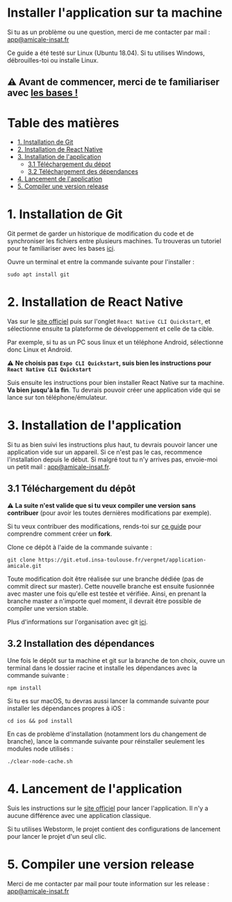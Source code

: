 # Installer l'application sur ta machine

Si tu as un problème ou une question, merci de me contacter par mail : [app@amicale-insat.fr](mailto:app@amicale-insat.fr)

Ce guide a été testé sur Linux (Ubuntu 18.04).
Si tu utilises Windows, débrouilles-toi ou installe Linux.

## ⚠️ Avant de commencer, merci de te familiariser avec [les bases !](LINKS.md)

# Table des matières
* [1. Installation de Git](#1-installation-de-git)
* [2. Installation de  React Native](#2-installation-de-react-native)
* [3. Installation de l'application](#3-installation-de-lapplication)
    * [3.1 Téléchargement du dépot](#31-téléchargement-du-dépt)
    * [3.2 Téléchargement des dépendances](#32-installation-des-dépendances)
* [4. Lancement de l'application](#4-lancement-de-lapplication)
* [5. Compiler une version release](#5-compiler-une-version-release)

# 1. Installation de Git

Git permet de garder un historique de modification du code et de synchroniser les fichiers entre plusieurs machines. Tu trouveras un tutoriel pour te familiariser avec les bases [ici](LINKS.md).

Ouvre un terminal et entre la commande suivante pour l'installer :
```shell script
sudo apt install git
```

# 2. Installation de React Native

Vas sur le [site officiel](https://reactnative.dev/docs/environment-setup) puis sur l'onglet `React Native CLI Quickstart`, et sélectionne ensuite ta plateforme de développement et celle de ta cible.

Par exemple, si tu as un PC sous linux et un téléphone Android, sélectionne donc Linux et Android. 

⚠️ **Ne choisis pas `Expo CLI Quickstart`, suis bien les instructions pour `React Native CLI Quickstart`**

Suis ensuite les instructions pour bien installer React Native sur ta machine. **Va bien jusqu'à la fin**. Tu devrais pouvoir créer une application vide qui se lance sur ton téléphone/émulateur.

# 3. Installation de l'application

Si tu as bien suivi les instructions plus haut, tu devrais pouvoir lancer une application vide sur un appareil. Si ce n'est pas le cas, recommence l'installation depuis le début. Si malgré tout tu n'y arrives pas, envoie-moi un petit mail : [app@amicale-insat.fr](mailto:app@amicale-insat.fr).

## 3.1 Téléchargement du dépôt

⚠️ **La suite n'est valide que si tu veux compiler une version sans contribuer** (pour avoir les toutes dernières modifications par exemple).

Si tu veux contribuer des modifications, rends-toi sur [ce guide](CONTRIBUTE.md) pour comprendre comment créer un **fork**. 

Clone ce dépôt à l'aide de la commande suivante :
````shell script
git clone https://git.etud.insa-toulouse.fr/vergnet/application-amicale.git
````

Toute modification doit être réalisée sur une branche dédiée (pas de commit direct sur master). Cette nouvelle branche est ensuite fusionnée avec master une fois qu'elle est testée et vérifiée.
Ainsi, en prenant la branche master a n'importe quel moment, il devrait être possible de compiler une version stable.

Plus d'informations sur l'organisation avec git [ici](WORKFLOW.md).

## 3.2 Installation des dépendances

Une fois le dépôt sur ta machine et git sur la branche de ton choix, ouvre un terminal dans le dossier racine et installe les dépendances avec la commande suivante : 
````shell script
npm install
````

Si tu es sur macOS, tu devras aussi lancer la commande suivante pour installer les dépendances propres à iOS :
````shell script
cd ios && pod install
````

En cas de problème d'installation (notamment lors du changement de branche), lance la commande suivante pour réinstaller seulement les modules node utilisés :
````shell script
./clear-node-cache.sh 
````

# 4. Lancement de l'application

Suis les instructions sur le [site officiel](https://reactnative.dev/docs/environment-setup) pour lancer l'application. Il n'y a aucune différence avec une application classique.

Si tu utilises Webstorm, le projet contient des configurations de lancement pour lancer le projet d'un seul clic.

# 5. Compiler une version release

Merci de me contacter par mail pour toute information sur les release : [app@amicale-insat.fr](mailto:app@amicale-insat.fr)
